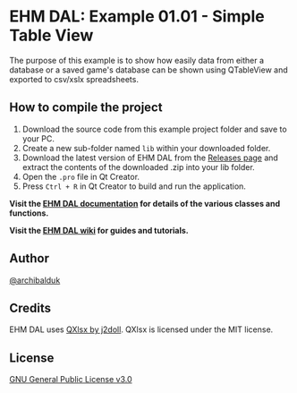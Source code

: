 # EHM DAL: Example 01.01 - Simple Table View
The purpose of this example is to show how easily data from either a database or a saved game's database can be shown using QTableView and exported to csv/xslx spreadsheets.

## How to compile the project
1. Download the source code from this example project folder and save to your PC.
1. Create a new sub-folder named `lib` within your downloaded folder.
1. Download the latest version of EHM DAL from the [Releases page](https://github.com/archibalduk/EHM_DAL/releases) and extract the contents of the downloaded .zip into your lib folder.
1. Open the `.pro` file in Qt Creator.
1. Press `Ctrl + R` in Qt Creator to build and run the application.

**Visit the [EHM DAL documentation](https://archibalduk.github.io/EHM_DAL/annotated.html) for details of the various classes and functions.**

**Visit the [EHM DAL wiki](https://github.com/archibalduk/EHM_DAL/wiki) for guides and tutorials.**

## Author
[@archibalduk](https://www.github.com/archibalduk)

## Credits
EHM DAL uses [QXlsx by j2doll](https://github.com/QtExcel/QXlsx). QXlsx is licensed under the MIT license.

## License
[GNU General Public License v3.0](https://choosealicense.com/licenses/gpl-3.0/)

